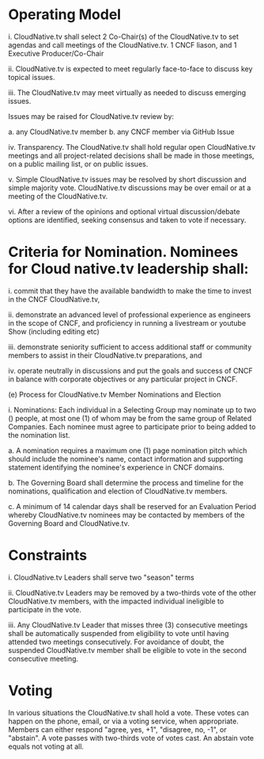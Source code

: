 #  Operating Model

i. CloudNative.tv shall select 2 Co-Chair(s) of the CloudNative.tv to set agendas and call meetings of the CloudNative.tv. 1 CNCF liason, and 1 Executive Producer/Co-Chair

ii. CloudNative.tv is expected to meet regularly face-to-face to discuss key topical issues.

iii. The CloudNative.tv may meet virtually as needed to discuss emerging issues.

Issues may be raised for CloudNative.tv review by:

a. any CloudNative.tv member
b. any CNCF member via GitHub Issue


iv. Transparency. The CloudNative.tv shall hold regular open CloudNative.tv meetings and all project-related decisions shall be made in those meetings, on a public mailing list, or on public issues.

v. Simple CloudNative.tv issues may be resolved by short discussion and simple majority vote. CloudNative.tv discussions may be over email or at a meeting of the CloudNative.tv.

vi. After a review of the opinions and optional virtual discussion/debate options are identified, seeking consensus and taken to vote if necessary.

# Criteria for Nomination. Nominees for Cloud native.tv leadership shall:

i. commit that they have the available bandwidth to make the time to invest in the CNCF CloudNative.tv,

ii. demonstrate an advanced level of professional experience as engineers in the scope of CNCF, and proficiency in running a livestream or youtube Show (including editing etc)

iii. demonstrate seniority sufficient to access additional staff or community members to assist in their CloudNative.tv preparations, and

iv. operate neutrally in discussions and put the goals and success of CNCF in balance with corporate objectives or any particular project in CNCF.

(e) Process for CloudNative.tv Member Nominations and Election

i. Nominations: Each individual in a Selecting Group may nominate up to two () people, at most one (1) of whom may be from the same group of Related Companies. Each nominee must agree to participate prior to being added to the nomination list.

a. A nomination requires a maximum one (1) page nomination pitch which should include the nominee's name, contact information and supporting statement identifying the nominee's experience in CNCF domains.

b. The Governing Board shall determine the process and timeline for the nominations, qualification and election of CloudNative.tv members.

c. A minimum of 14 calendar days shall be reserved for an Evaluation Period whereby CloudNative.tv nominees may be contacted by members of the Governing Board and CloudNative.tv.

# Constraints

i. CloudNative.tv Leaders shall serve two "season" terms

ii. CloudNative.tv Leaders may be removed by a two-thirds vote of the other CloudNative.tv members, with the impacted individual ineligible to participate in the vote.

iii. Any CloudNative.tv Leader that misses three (3) consecutive meetings shall be automatically suspended from eligibility to vote until having attended two meetings consecutively. For avoidance of doubt, the suspended CloudNative.tv member shall be eligible to vote in the second consecutive meeting.

# Voting

In various situations the CloudNative.tv shall hold a vote. These votes can happen on the phone, email, or via a voting service, when appropriate. Members can either respond "agree, yes, +1", "disagree, no, -1", or "abstain". A vote passes with two-thirds vote of votes cast. An abstain vote equals not voting at all.
